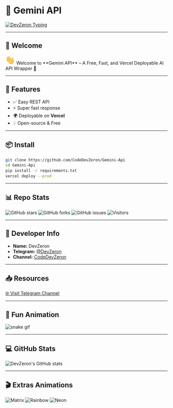 # 💎 Gemini API

[![DevZeron Typing](https://readme-typing-svg.demolab.com?font=Fira+Code&size=40&duration=4000&pause=500&color=FF00FF&center=true&width=800&lines=💎+DevZeron;🔥+Python+|+API+|+Web+Dev;🌐+Telegram+@DevZeron)](https://git.io/typing-svg)

---

## 👋 Welcome
<img src="https://raw.githubusercontent.com/ABSphreak/ABSphreak/master/gifs/Hi.gif" width="30px">  
Welcome to **Gemini API** – A Free, Fast, and Vercel Deployable AI API Wrapper 🚀

---

## 🔧 Features
- ✅ Easy REST API
- ⚡ Super fast response
- 🌍 Deployable on **Vercel**
- 💡 Open-source & Free

---

## 📦 Install
```bash
git clone https://github.com/CodeDevZeron/Gemini-Api
cd Gemini-Api
pip install -r requirements.txt
vercel deploy --prod
```

---

## 📊 Repo Stats
![GitHub stars](https://img.shields.io/github/stars/CodeDevZeron/Gemini-Api?style=for-the-badge)
![GitHub forks](https://img.shields.io/github/forks/CodeDevZeron/Gemini-Api?style=for-the-badge)
![GitHub issues](https://img.shields.io/github/issues/CodeDevZeron/Gemini-Api?style=for-the-badge)
![Visitors](https://visitor-badge.glitch.me/badge?page_id=CodeDevZeron.Gemini-Api)

---

## 👤 Developer Info
- **Name:** DevZeron  
- **Telegram:** [@DevZeron](https://t.me/DevZeron)  
- **Channel:** [CodeDevZeron](https://t.me/CodeDevZeron)

---

## 📥 Resources

[🌐 Visit Telegram Channel](https://t.me/CodeDevZeron)

---

## 🐍 Fun Animation
![snake gif](https://github.com/CodeDevZeron/CodeDevZeron/blob/output/github-contribution-grid-snake.svg)

---

## 💻 GitHub Stats
![DevZeron's GitHub stats](https://github-readme-stats.vercel.app/api?username=CodeDevZeron&show_icons=true&theme=radical)

---

## 🎬 Extras Animations
![Matrix](https://media.giphy.com/media/xT9IgzoKnwFNmISR8I/giphy.gif)
![Rainbow](https://media.giphy.com/media/hpXdHPfFI5wTABdDx9/giphy.gif)
![Neon](https://media.giphy.com/media/l3vR85PnGsBwu1PFK/giphy.gif)
